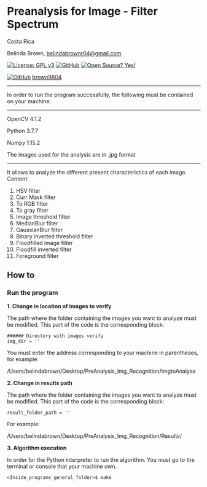 # Preanalysis for Image - Filter Spectrum

Costa Rica

Belinda Brown, belindabrownr04@gmail.com

[![License: GPL v3](https://img.shields.io/badge/License-GPLv3-blue.svg)](https://www.gnu.org/licenses/gpl-3.0)
[![GitHub](https://badgen.net/badge/icon/github?icon=github&label)](https://github.com) [![Open Source? Yes!](https://badgen.net/badge/Open%20Source%20%3F/Yes%21/blue?icon=github)](https://github.com/Naereen/badges/)

[![GitHub](https://img.shields.io/badge/--181717?logo=github&logoColor=ffffff)](https://github.com/)
[brown9804](https://github.com/brown9804)

---------------

In order to run the program successfully, the following must be contained on your machine:

----------
OpenCV 4.1.2

Python 3.7.7

Numpy 1.15.2

The images used for the analysis are in .jpg format

----------

It allows to analyze the different present characteristics of each image. Content:

1. HSV filter
2. Curr Mask filter
3. To RGB filter
4. To gray filter
5. Image threshold filter
6. MedianBlur filter
7. GaussianBlur filter
8. Binary inverted threshold filter
9. Floodfilled image filter 
10. Floodfill inverted filter
11. Foreground filter


## How to

### Run the program

**1. Change in location of images to verify**

The path where the folder containing the images you want to analyze must be modified. This part of the code is the corresponding block:

~~~~~
###### Directory with images verify
img_dir = ''
~~~~~

You must enter the address corresponding to your machine in parentheses, for example:

/Users/belindabrown/Desktop/PreAnalysis_Img_Recognition/ImgtoAnalyse

**2. Change in results path**

The path where the folder containing the images you want to analyze must be modified. This part of the code is the corresponding block:

~~~~~
result_folder_path = ''
~~~~~

For example:

/Users/belindabrown/Desktop/PreAnalysis_Img_Recognition/Results/

**3. Algorithm execution**

In order for the Python interpreter to run the algorithm. You must go to the terminal or console that your machine own.

~~~~~
<Inside_programs_general_folder>$ make
~~~~~

